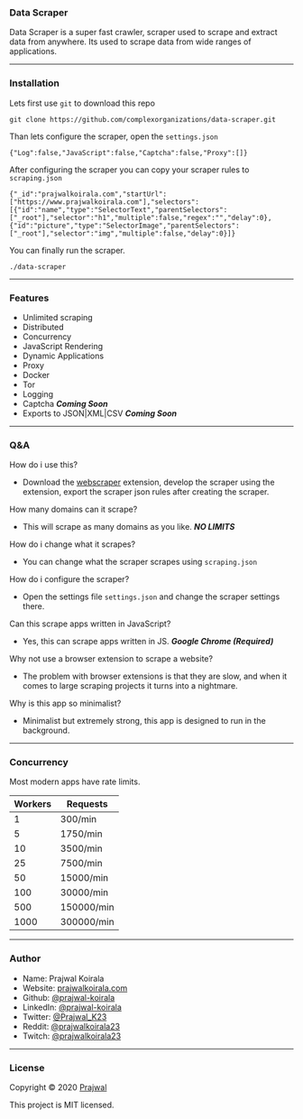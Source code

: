 ### Data Scraper

Data Scraper is a super fast crawler, scraper used to scrape and extract data from anywhere. Its used to scrape data from wide ranges of applications.

---
### Installation

Lets first use `git` to download this repo
```
git clone https://github.com/complexorganizations/data-scraper.git
```
Than lets configure the scraper, open the `settings.json`
```
{"Log":false,"JavaScript":false,"Captcha":false,"Proxy":[]}
```
After configuring the scraper you can copy your scraper rules to `scraping.json`
```
{"_id":"prajwalkoirala.com","startUrl":["https://www.prajwalkoirala.com"],"selectors":[{"id":"name","type":"SelectorText","parentSelectors":["_root"],"selector":"h1","multiple":false,"regex":"","delay":0},{"id":"picture","type":"SelectorImage","parentSelectors":["_root"],"selector":"img","multiple":false,"delay":0}]}
```
You can finally run the scraper.
```
./data-scraper
```

---
### Features
- Unlimited scraping
- Distributed
- Concurrency
- JavaScript Rendering
- Dynamic Applications
- Proxy
- Docker
- Tor
- Logging
- Captcha ***Coming Soon***
- Exports to JSON|XML|CSV ***Coming Soon***

---
### Q&A

How do i use this?
- Download the [webscraper](https://webscraper.io/) extension, develop the scraper using the extension, export the scraper json rules after creating the scraper.

How many domains can it scrape?
- This will scrape as many domains as you like. ***NO LIMITS***

How do i change what it scrapes?
- You can change what the scraper scrapes using `scraping.json`

How do i configure the scraper?
- Open the settings file `settings.json` and change the scraper settings there.

Can this scrape apps written in JavaScript?
- Yes, this can scrape apps written in JS. ***Google Chrome (Required)***

Why not use a browser extension to scrape a website?
- The problem with browser extensions is that they are slow, and when it comes to large scraping projects it turns into a nightmare.

Why is this app so minimalist?
- Minimalist but extremely strong, this app is designed to run in the background.

---
### Concurrency
Most modern apps have rate limits.

| Workers         | Requests           |
| --------------  | ------------------ |
| 1               | 300/min            |
| 5               | 1750/min           |
| 10              | 3500/min           |
| 25              | 7500/min           |
| 50              | 15000/min          |
| 100             | 30000/min          |
| 500             | 150000/min         |
| 1000            | 300000/min         |

---
### Author

* Name: Prajwal Koirala
* Website: [prajwalkoirala.com](https://www.prajwalkoirala.com)
* Github: [@prajwal-koirala](https://github.com/prajwal-koirala)
* LinkedIn: [@prajwal-koirala](https://www.linkedin.com/in/prajwal-koirala)
* Twitter: [@Prajwal_K23](https://twitter.com/Prajwal_K23)
* Reddit: [@prajwalkoirala23](https://www.reddit.com/user/prajwalkoirala23)
* Twitch: [@prajwalkoirala23](https://www.twitch.tv/prajwalkoirala23)

---
### License

Copyright © 2020 [Prajwal](https://github.com/prajwal-koirala)

This project is MIT licensed.
